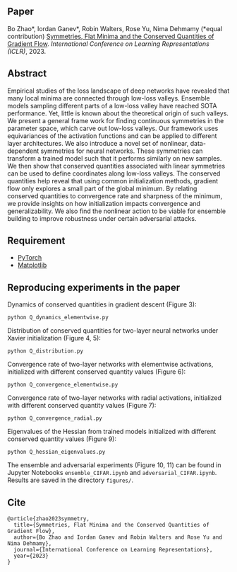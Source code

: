 ## Paper
Bo Zhao\*, Iordan Ganev\*, Robin Walters, Rose Yu, Nima Dehmamy (\*equal contribution) [Symmetries, Flat Minima and the Conserved Quantities of Gradient Flow](https://arxiv.org/abs/2210.17216). *International Conference on Learning Representations (ICLR)*, 2023.

## Abstract
Empirical studies of the loss landscape of deep networks have revealed that many local minima are connected through low-loss valleys. Ensemble models sampling different parts of a low-loss valley have reached SOTA performance. Yet, little is known about the theoretical origin of such valleys. We present a general frame work for finding continuous symmetries in the parameter space, which carve out low-loss valleys. Our framework uses equivariances of the activation functions and can be applied to different layer architectures. We also introduce a novel set of nonlinear, data-dependent symmetries for neural networks. These symmetries can transform a trained model such that it performs similarly on new samples. We then show that conserved quantities associated with linear symmetries can be used to define coordinates along low-loss valleys. The conserved quantities help reveal that using common initialization methods, gradient flow only explores a small part of the global minimum. By relating conserved quantities to convergence rate and sharpness of the minimum, we provide insights on how initialization impacts convergence and generalizability. We also find the nonlinear action to be viable for ensemble building to improve robustness under certain adversarial attacks.


## Requirement 
* [PyTorch](https://pytorch.org/)
* [Matplotlib](https://matplotlib.org/)


## Reproducing experiments in the paper
Dynamics of conserved quantities in gradient descent (Figure 3):

```
python Q_dynamics_elementwise.py
```

Distribution of conserved quantities for two-layer neural networks under Xavier initialization (Figure 4, 5):

```
python Q_distribution.py
```

Convergence rate of two-layer networks with elementwise activations, initialized with different conserved quantity values (Figure 6):

```
python Q_convergence_elementwise.py
```

Convergence rate of two-layer networks with radial activations, initialized with different conserved quantity values (Figure 7):

```
python Q_convergence_radial.py
```


Eigenvalues of the Hessian from trained models initialized with different conserved quantity values (Figure 9):

```
python Q_hessian_eigenvalues.py
```

The ensemble and adversarial experiments (Figure 10, 11) can be found in Jupyter Notebooks `ensemble_CIFAR.ipynb` and `adversarial_CIFAR.ipynb`. Results are saved in the directory `figures/`.

## Cite
```
@article{zhao2023symmetry,
  title={Symmetries, Flat Minima and the Conserved Quantities of Gradient Flow},
  author={Bo Zhao and Iordan Ganev and Robin Walters and Rose Yu and Nima Dehmamy},
  journal={International Conference on Learning Representations},
  year={2023}
}
```
